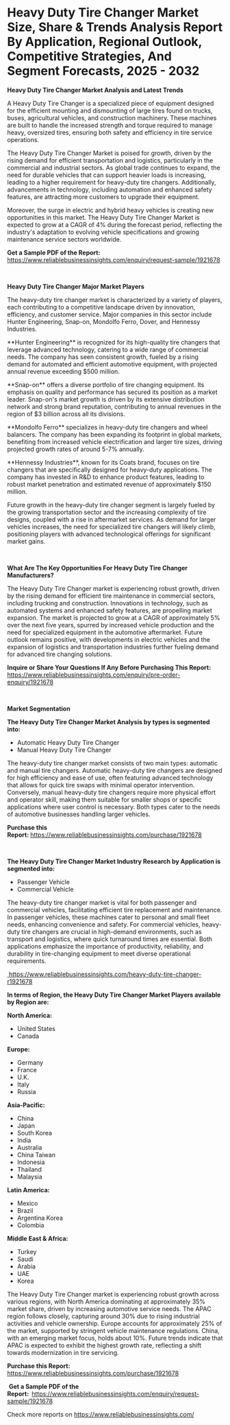 <p><h1>Heavy Duty Tire Changer Market Size, Share & Trends Analysis Report By Application, Regional Outlook, Competitive Strategies, And Segment Forecasts, 2025 - 2032</h1></p><p><strong>Heavy Duty Tire Changer Market Analysis and Latest Trends</strong></p>
<p><p>A Heavy Duty Tire Changer is a specialized piece of equipment designed for the efficient mounting and dismounting of large tires found on trucks, buses, agricultural vehicles, and construction machinery. These machines are built to handle the increased strength and torque required to manage heavy, oversized tires, ensuring both safety and efficiency in tire service operations.</p><p>The Heavy Duty Tire Changer Market is poised for growth, driven by the rising demand for efficient transportation and logistics, particularly in the commercial and industrial sectors. As global trade continues to expand, the need for durable vehicles that can support heavier loads is increasing, leading to a higher requirement for heavy-duty tire changers. Additionally, advancements in technology, including automation and enhanced safety features, are attracting more customers to upgrade their equipment.</p><p>Moreover, the surge in electric and hybrid heavy vehicles is creating new opportunities in this market. The Heavy Duty Tire Changer Market is expected to grow at a CAGR of 4% during the forecast period, reflecting the industry's adaptation to evolving vehicle specifications and growing maintenance service sectors worldwide.</p></p>
<p><strong>Get a Sample PDF of the Report:&nbsp;</strong> <a href="https://www.reliablebusinessinsights.com/enquiry/request-sample/1921678?utm_campaign=2445&utm_medium=2&utm_source=Github&utm_content=ia&utm_term=20022025&utm_id=heavy-duty-tire-changer">https://www.reliablebusinessinsights.com/enquiry/request-sample/1921678</a></p>
<p>&nbsp;</p>
<p><strong>Heavy Duty Tire Changer Major Market Players</strong></p>
<p><p>The heavy-duty tire changer market is characterized by a variety of players, each contributing to a competitive landscape driven by innovation, efficiency, and customer service. Major companies in this sector include Hunter Engineering, Snap-on, Mondolfo Ferro, Dover, and Hennessy Industries.</p><p>**Hunter Engineering** is recognized for its high-quality tire changers that leverage advanced technology, catering to a wide range of commercial needs. The company has seen consistent growth, fueled by a rising demand for automated and efficient automotive equipment, with projected annual revenue exceeding $500 million.</p><p>**Snap-on** offers a diverse portfolio of tire changing equipment. Its emphasis on quality and performance has secured its position as a market leader. Snap-on's market growth is driven by its extensive distribution network and strong brand reputation, contributing to annual revenues in the region of $3 billion across all its divisions.</p><p>**Mondolfo Ferro** specializes in heavy-duty tire changers and wheel balancers. The company has been expanding its footprint in global markets, benefiting from increased vehicle electrification and larger tire sizes, driving projected growth rates of around 5-7% annually.</p><p>**Hennessy Industries**, known for its Coats brand, focuses on tire changers that are specifically designed for heavy-duty applications. The company has invested in R&D to enhance product features, leading to robust market penetration and estimated revenue of approximately $150 million.</p><p>Future growth in the heavy-duty tire changer segment is largely fueled by the growing transportation sector and the increasing complexity of tire designs, coupled with a rise in aftermarket services. As demand for larger vehicles increases, the need for specialized tire changers will likely climb, positioning players with advanced technological offerings for significant market gains.</p></p>
<p>&nbsp;</p>
<p><strong>What Are The Key Opportunities For Heavy Duty Tire Changer Manufacturers?</strong></p>
<p><p>The Heavy Duty Tire Changer market is experiencing robust growth, driven by the rising demand for efficient tire maintenance in commercial sectors, including trucking and construction. Innovations in technology, such as automated systems and enhanced safety features, are propelling market expansion. The market is projected to grow at a CAGR of approximately 5% over the next five years, spurred by increased vehicle production and the need for specialized equipment in the automotive aftermarket. Future outlook remains positive, with developments in electric vehicles and the expansion of logistics and transportation industries further fueling demand for advanced tire changing solutions.</p></p>
<p><strong>Inquire or Share Your Questions If Any Before Purchasing This Report:</strong> <a href="https://www.reliablebusinessinsights.com/enquiry/pre-order-enquiry/1921678?utm_campaign=2445&utm_medium=2&utm_source=Github&utm_content=ia&utm_term=20022025&utm_id=heavy-duty-tire-changer">https://www.reliablebusinessinsights.com/enquiry/pre-order-enquiry/1921678</a></p>
<p>&nbsp;</p>
<p><strong>Market Segmentation</strong></p>
<p><strong>The Heavy Duty Tire Changer Market Analysis by types is segmented into:</strong></p>
<p><ul><li>Automatic Heavy Duty Tire Changer</li><li>Manual Heavy Duty Tire Changer</li></ul></p>
<p><p>The heavy-duty tire changer market consists of two main types: automatic and manual tire changers. Automatic heavy-duty tire changers are designed for high efficiency and ease of use, often featuring advanced technology that allows for quick tire swaps with minimal operator intervention. Conversely, manual heavy-duty tire changers require more physical effort and operator skill, making them suitable for smaller shops or specific applications where user control is necessary. Both types cater to the needs of automotive businesses handling larger vehicles.</p></p>
<p><strong>Purchase this Report:&nbsp;</strong><a href="https://www.reliablebusinessinsights.com/purchase/1921678?utm_campaign=2445&utm_medium=2&utm_source=Github&utm_content=ia&utm_term=20022025&utm_id=heavy-duty-tire-changer">https://www.reliablebusinessinsights.com/purchase/1921678</a></p>
<p>&nbsp;</p>
<p><strong>The Heavy Duty Tire Changer Market Industry Research by Application is segmented into:</strong></p>
<p><ul><li>Passenger Vehicle</li><li>Commercial Vehicle</li></ul></p>
<p><p>The heavy-duty tire changer market is vital for both passenger and commercial vehicles, facilitating efficient tire replacement and maintenance. In passenger vehicles, these machines cater to personal and small fleet needs, enhancing convenience and safety. For commercial vehicles, heavy-duty tire changers are crucial in high-demand environments, such as transport and logistics, where quick turnaround times are essential. Both applications emphasize the importance of productivity, reliability, and durability in tire-changing equipment to meet diverse operational requirements.</p></p>
<p><a href="https://www.reliablebusinessinsights.com/heavy-duty-tire-changer-r1921678?utm_campaign=2445&utm_medium=2&utm_source=Github&utm_content=ia&utm_term=20022025&utm_id=heavy-duty-tire-changer">&nbsp;https://www.reliablebusinessinsights.com/heavy-duty-tire-changer-r1921678</a></p>
<p><strong>In terms of Region, the Heavy Duty Tire Changer Market Players available by Region are:</strong></p>
<p>
    <p> <strong> North America: </strong>
        <ul>
            <li>United States</li>
            <li>Canada</li>
        </ul>
        </p> 
    <p> <strong> Europe: </strong>
        <ul>
            <li>Germany</li>
            <li>France</li>
            <li>U.K.</li>
            <li>Italy</li>
            <li>Russia</li>
        </ul>
        </p> 
    <p> <strong> Asia-Pacific: </strong>
        <ul>
            <li>China</li>
            <li>Japan</li>
            <li>South Korea</li>
            <li>India</li>
            <li>Australia</li>
            <li>China Taiwan</li>
            <li>Indonesia</li>
            <li>Thailand</li>
            <li>Malaysia</li>
        </ul>
        </p> 
    <p> <strong> Latin America: </strong>
        <ul>
            <li>Mexico</li>
            <li>Brazil</li>
            <li>Argentina Korea</li>
            <li>Colombia</li>
        </ul>
        </p> 
    <p> <strong> Middle East & Africa: </strong>
        <ul>
            <li>Turkey</li>
            <li>Saudi</li>
            <li>Arabia</li>
            <li>UAE</li>
            <li>Korea</li>
        </ul>
    </p>
    </p>
<p><p>The Heavy Duty Tire Changer market is experiencing robust growth across various regions, with North America dominating at approximately 35% market share, driven by increasing automotive service needs. The APAC region follows closely, capturing around 30% due to rising industrial activities and vehicle ownership. Europe accounts for approximately 25% of the market, supported by stringent vehicle maintenance regulations. China, with an emerging market focus, holds about 10%. Future trends indicate that APAC is expected to exhibit the highest growth rate, reflecting a shift towards modernization in tire servicing.</p></p>
<p><strong>Purchase this Report: </strong><a href="https://www.reliablebusinessinsights.com/purchase/1921678?utm_campaign=2445&utm_medium=2&utm_source=Github&utm_content=ia&utm_term=20022025&utm_id=heavy-duty-tire-changer">https://www.reliablebusinessinsights.com/purchase/1921678</a></p>
<p>&nbsp;<strong>Get a Sample PDF of the Report:&nbsp;&nbsp;</strong><a href="https://www.reliablebusinessinsights.com/enquiry/request-sample/1921678?utm_campaign=2445&utm_medium=2&utm_source=Github&utm_content=ia&utm_term=20022025&utm_id=heavy-duty-tire-changer">https://www.reliablebusinessinsights.com/enquiry/request-sample/1921678</a></p>
<p><strong></strong></p>
<p>Check more reports on <a href="https://www.reliablebusinessinsights.com/?utm_campaign=2445&utm_medium=2&utm_source=Github&utm_content=ia&utm_term=20022025&utm_id=heavy-duty-tire-changer">https://www.reliablebusinessinsights.com/</a></p>